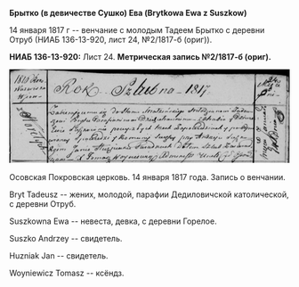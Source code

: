 **Брытко (в девичестве Сушко) Ева (Brytkowa Ewa z Suszkow)**

14 января 1817 г -- венчание с молодым Тадеем Брытко с деревни Отруб
(НИАБ 136-13-920, лист 24, №2/1817-б (ориг)).

**НИАБ 136-13-920:** Лист 24. **Метрическая запись №2/1817-б (ориг).**

![](./media/4575c3fe056a993457da78db0b9a43f78fef93fa.png)

Осовская Покровская церковь. 14 января 1817 года. Запись о венчании.

Bryt Tadeusz -- жених, молодой, парафии Дедиловичской католической, с
деревни Отруб.

Suszkowna Ewa -- невеста, девка, с деревни Горелое.

Suszko Andrzey -- свидетель.

Huzniak Jan -- свидетель.

Woyniewicz Tomasz -- ксёндз.
